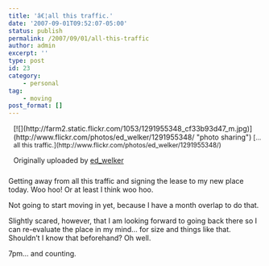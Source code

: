 ```yaml
---
title: 'â€¦all this traffic.'
date: '2007-09-01T09:52:07-05:00'
status: publish
permalink: /2007/09/01/all-this-traffic
author: admin
excerpt: ''
type: post
id: 23
category:
    - personal
tag:
    - moving
post_format: []
---
```

<div style="float: right; margin-left: 10px; margin-bottom: 10px;">[![](http://farm2.static.flickr.com/1053/1291955348_cf33b93d47_m.jpg)](http://www.flickr.com/photos/ed_welker/1291955348/ "photo sharing")<span style="font-size: 0.9em; margin-top: 0px;">  
[…all this traffic.](http://www.flickr.com/photos/ed_welker/1291955348/)</span>

Originally uploaded by [ed\_welker](http://www.flickr.com/people/ed_welker/)

</div>Getting away from all this traffic and signing the lease to my new place today. Woo hoo! Or at least I think woo hoo.

Not going to start moving in yet, because I have a month overlap to do that.

Slightly scared, however, that I am looking forward to going back there so I can re-evaluate the place in my mind… for size and things like that. Shouldn’t I know that beforehand? Oh well.

7pm… and counting.